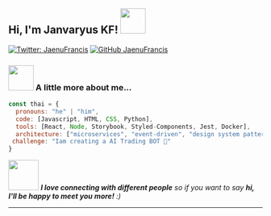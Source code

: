 <h2> Hi, I'm Janvaryus KF! <img src="https://media.giphy.com/media/mGcNjsfWAjY5AEZNw6/giphy.gif" width="50"></h2>


[![Twitter: JaenuFrancis](https://img.shields.io/twitter/follow/JaenuFrancis?style=social)](https://twitter.com/JaenuFrancis)
[![GitHub JaenuFrancis](https://img.shields.io/github/followers/JaenuFrancis?label=follow&style=social)](https://github.com/JaenuFrancis)


### <img src="https://media.giphy.com/media/VgCDAzcKvsR6OM0uWg/giphy.gif" width="50"> A little more about me...  

```javascript
const thai = {
  pronouns: "he" | "him",
  code: [Javascript, HTML, CSS, Python],
  tools: [React, Node, Storybook, Styled-Components, Jest, Docker],
  architecture: ["microservices", "event-driven", "design system pattern"],
 challenge: "Iam creating a AI Trading BOT 🤑"
}
```

<img src="https://media.giphy.com/media/LnQjpWaON8nhr21vNW/giphy.gif" width="60"> <em><b>I love connecting with different people</b> so if you want to say <b>hi, I'll be happy to meet you more!</b> :)</em>

---
